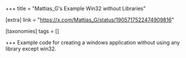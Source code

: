 +++
title = "Mattias_G's Example Win32 without Libraries"

[extra]
link = "https://x.com/Mattias_G/status/1905717522474909816"

[taxonomies]
tags = []

+++
Example code for creating a windows application without using any library except win32.
